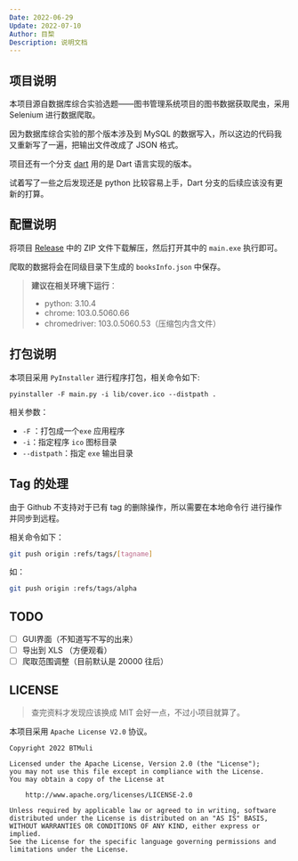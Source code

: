```yaml
---
Date: 2022-06-29
Update: 2022-07-10
Author: 目棃
Description: 说明文档
---
```


## 项目说明

本项目源自数据库综合实验选题——图书管理系统项目的图书数据获取爬虫，采用 Selenium 进行数据爬取。

因为数据库综合实验的那个版本涉及到 MySQL 的数据写入，所以这边的代码我又重新写了一遍，把输出文件改成了 JSON 格式。

项目还有一个分支 [dart](https://github.com/BTMUli/HNULibSpider/tree/dart) 用的是 Dart 语言实现的版本。

试着写了一些之后发现还是 python 比较容易上手，Dart 分支的后续应该没有更新的打算。

## 配置说明

将项目 [Release](https://github.com/BTMuli/HNULibSpider/releases) 中的 ZIP 文件下载解压，然后打开其中的 `main.exe` 执行即可。

爬取的数据将会在同级目录下生成的 `booksInfo.json` 中保存。

> **建议在相关环境下运行**：
>
> + python: 3.10.4
> + chrome: 103.0.5060.66
> + chromedriver: 103.0.5060.53（压缩包内含文件）

## 打包说明

本项目采用 `PyInstaller` 进行程序打包，相关命令如下:

```shell
pyinstaller -F main.py -i lib/cover.ico --distpath .
```

相关参数：

+ `-F` ：打包成一个`exe` 应用程序
+ `-i`：指定程序 `ico` 图标目录
+ `--distpath`：指定 `exe` 输出目录

## Tag 的处理

由于 Github 不支持对于已有 tag  的删除操作，所以需要在本地命令行 进行操作并同步到远程。

相关命令如下：

```sh
git push origin :refs/tags/[tagname]
```

如：

```sh
git push origin :refs/tags/alpha
```

## TODO

- [ ] GUI界面（不知道写不写的出来）
- [ ] 导出到 XLS （方便观看）
- [ ] 爬取范围调整（目前默认是 20000 往后）

## LICENSE

> 查完资料才发现应该换成 MIT 会好一点，不过小项目就算了。

本项目采用 `Apache License V2.0` 协议。

```text
Copyright 2022 BTMuli

Licensed under the Apache License, Version 2.0 (the "License");
you may not use this file except in compliance with the License.
You may obtain a copy of the License at

    http://www.apache.org/licenses/LICENSE-2.0

Unless required by applicable law or agreed to in writing, software
distributed under the License is distributed on an "AS IS" BASIS,
WITHOUT WARRANTIES OR CONDITIONS OF ANY KIND, either express or implied.
See the License for the specific language governing permissions and
limitations under the License.
```
